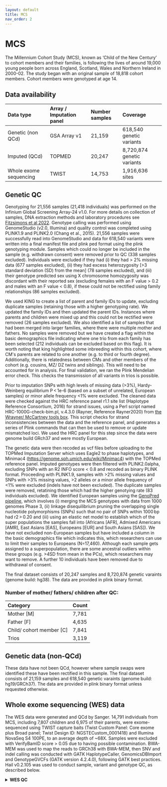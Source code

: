 ```yaml
---
layout: default
title: MCS
nav_order: 2
---
```


# **MCS**

The Millennium Cohort Study (MCS), known as ‘Child of the New Century’ to cohort members and their families, is following the lives of around 19,000 young people born across England, Scotland, Wales and Northern Ireland in 2000-02. The study began with an original sample of 18,818 cohort members. Cohort members were genotyped at age 14.

## Data availability 

| Data type       | Array / Imputation panel      |Number samples | Coverage  |
| :----          |    :----   |    :----     |    :----     |        
| Genetic (non QCd)        | GSA Array v1   | 21,159          | 618,540 genetic variants     |  
| Imputed  (QCd)      | TOPMED   | 20,247        |8,720,874 genetic variants     |  
| Whole exome sequencing| TWIST  | 14,753           | 1,916,636 sites         |


## Genetic QC

Genotyping for 21,556 samples (21,418 individuals) was performed on the Infinium Global Screening Array-24 v1.0. For more details on collection of samples, DNA extraction methods and laboratory procedures see [Fitzsimons et al 2022](https://bristoluniversitypressdigital.com/view/journals/llcs/13/1/article-p169.xml).  Genotype calling was performed using GenomeStudio (v2.0, Illumina) and quality control was completed using PLINK1.9 and PLINK2.0 (Chang et al., 2015). 21,556 samples were successfully read into GenomeStudio and data for 618,540 variants were written into a final manifest file and plink ped format using the plink genotyping module. Samples which could no longer be included in the sample (e.g. withdrawn consent) were removed prior to QC (338 samples excluded). Individuals were excluded if they had (i) they had > 2% missing data (677 samples excluded), (ii) they had excess heterozygosity [>3 standard deviation (SD) from the mean] (78 samples excluded), and (iii) their genotype predicted sex using X chromosome homozygosity was discordant with their reported sex (excluding females with an F value > 0.2 and males with an F value < 0.8), if these could not be rectified using family relationships (86 samples excluded). 

We used KING to create a list of parent and family IDs to update, excluding duplicate samples (retaining those with a higher genotyping rate). We updated the family IDs and then updated the parent IDs. Instances where parents and children were mixed up and this could not be rectified were removed (26 samples excluded). We also identified a list of samples that had been merged into larger families, where there were multiple mother and fathers. No samples were removed but we have created a flag within the basic demographics file indicating where one trio from each family has been selected (212 individuals can be excluded based on this flag). It is worth noting that king highlighted some inbreeding within this cohort, where CM's parents are related to one another (e.g. to third or fourth degree). Additionally, there is relatedness between CMs and other members of the cohort (e.g. cousins, MZ/ DZ twins and siblings). This will need to be accounted for in analysis. For final validation, we ran the Plink Mendelian error check. This checks the transmission of all variants in trios is possible. 

Prior to imputation SNPs with high levels of missing data (>3%), Hardy-Weinberg equilibrium P < 1e-6 (based on a subset of unrelated, European samples) or minor allele frequency <1% were excluded. The cleaned data were checked against the HRC reference panel r1.1 site list (Haplotype Reference Consortium, 2016) for strand issues, using a Perl script named HRC-1000G-check-bim.pl, v.4.3.0 (Rayner, Reference Rayner2020) from [the Wrayner/ McCartney tools box](https://www.chg.ox.ac.uk/~wrayner/tools/). This script checks for strand inconsistencies between the data and the reference panel, and generates a series of Plink commands that can then be used to remove or update mismatched loci. We used the HRC panel for this step since the data were genome build GRch37 and were mostly European. 

The genetic data were then recoded as vcf files before uploading to the TOPMed Imputation Server which uses Eagle2 to phase haplotypes, and Minimac4 (https://genome.sph.umich.edu/wiki/Minimac4) with the TOPMed reference panel. Imputed genotypes were then filtered with PLINK2.0alpha, excluding SNPs with an R2 INFO score < 0.8 and recoded as binary PLINK format. Proceeding with PLINK1.9, samples with >2% missing values and SNPs with >3% missing values, >2 alleles or a minor allele frequency of <1% were excluded (indels have not been excluded). The duplicate samples were removed, retatining those which had the higher genotying rate (83 individuals excluded). We identified European samples using the [GenoPred pipeline](https://github.com/opain/GenoPred/tree/master/Scripts/Ancestry_identifier), which involves (i) merging the MCS genotypes with data from 1000 genomes Phase 3, (ii) linkage disequilibrium pruning the overlapping single nucleotide polymorphisms (SNPs) such that no pair of SNPs within 1000 bp had r2 > 0.20 and (iii) using an elastic net model to establish which of the super populations the samples fall into (Africans [AFR], Admixed Americans [AMR], East Asians [EAS], Europeans [EUR] and South Asians [SAS]). We have not excluded non-European samples but have included a column in the basic demographics file which indicates this, which researchers can use to limit their samples to Europeans (N=17,460). Although each sample gets assigned to a superpopulation, there are some ancestral outliers within these groups (e.g. >4SD from mean in the PCs), which researchers may want to remove. A further 10 individuals have been removed due to withdrawal of consent.

The final dataset consists of 20,247 samples and 8,720,874  genetic varaints (genome build: hg38). The data are provided in plink binary format.

### Number of mother/ fathers/ children after QC:

| Category       | Count   |
| :----          |    :----   |   
| Mother [M]      | 7,781 |
| Father [F]      | 4,635   | 
| Child/ cohort member [C] | 7,841  |
|Trios | 3,119   | 

## Genetic data (non-QCd)

These data have not been QCd, however where sample swaps were identified these have been rectified in this sample. The final dataset consists of 21,159 samples and 618,540  genetic varaints (genome build: hg19/GRCh37). The data are provided in plink binary format unless requested otherwise. 

## Whole exome sequencing (WES) data

The WES data were generated and QCd by Sanger. 14,791 individuals from MCS, including 7,807 children and 6,975 of their parents, were exome-sequenced using TWIST capture baits (Twist Custom Panel: Core exome plus Broad panel; Twist Design ID: NGSTECustom_0001418) and Illumina NovaSeq S4 100PE, to an average depth of ~68X. Samples were excluded with VerifyBamID score > 0.05 due to having possible contamination. BWA-MEM was used to map the reads to GRCh38 with BWA-MEM, then SNV and indel calling was conducted with GATK HaplotypeCaller, GenomicsDBImport and GenotypeGVCFs (GATK version 4.2.4.0), following GATK best practices. Hail v0.2.105 was used to conduct sample, variant and genotype QC, as described below.
 
<details>
  <summary> <b>WES QC</b>  </summary>

  
<b>Sample QC</b> 

For sample QC the following steps were taken: 

1) Data were filtered to include only biallelic SNVs; 2) Variants were removed with an internal allele frequency of <= 0.001 and variants with a call rate of <= 0.99, which reduced the number of variants from 4,920,291 to 386,148; 3) MCS data were merged with 1,000 Genomes phase 3, retaining variants present in both. Variants were removed if they had a low call rate (< 0.99), low allele frequency (< 0.05) or low Hardy-Weinberg equilibrium p-value (< 1e-5), variants in long range linkage disequilibrium regions and palindromic SNVs. ; 4) PCA was conducted using Hail’s hwe_normalized_pca function, followed by gnomad’s assign_population_pcs function on the first ten principal components to predict which superpopulation (European, South Asian, East Asian, African, American, or other) each MCS sample was most similar to. 12,851 MCS samples were assigned as being most similar to the European samples from 1000 Genomes. ; 5) The sample_qc function was run in Hail and the output was stratified by superpopulation; and 6) Calls were removed with DP (depth) < 20, GQ (genotype quality) < 20 or VAF (variant allele fraction) < 0.25, and then calculated the following metrics per sample: number of SNVs, Transition/Transversion ratio, het/hom ratio, heterozygosity rate, number of transitions, number of transversions, number of insertions, number of deletions, and insertion/deletion ratio. 302 samples were excluded who fell outside of the median +/-4 median absolute deviations compared to samples from the same superpopulation for at least one metric.

<b>Variant QC</b> 

A random forest model was employed for variant quality control (QC) to differentiate true positive variants from false positives using varied metrics. True positive variants were drawn from several high-quality datasets, including high confidence sites in 1000 Genomes, SNVs present in 1000 Genomes on the Omni 2.5 genotyping array, indels from Mills and Devine data, and SNVs and indels from HapMap3. Variants not meeting criteria (QD < 2, FS > 60, MQ < 30) were classified as false positives.

The model was trained on chromosome 20 using these annotations and then applied to the full dataset. It evaluated features such as QD, meanHetAB, is_CA, SOR, variant_type and more, with specific inclusions like is_CA and meanHetAB to eliminate C>A errors introduced during library preparation.

Variants were scored and grouped by the random forest model's output. Thresholds for score bins were established by reviewing cumulative counts of true and false positive variants per bin, taking into account the transmitted/untransmitted ratio for synonymous singletons using data from 3,132 trios.

To determine hard filters for variants and genotypes, combinations of random forest bin scores and genotype quality metrics (DP, GQ, HetAB) were tested, setting genotypes to missing below certain thresholds. These filters were assessed by precision and recall of variants in the NA12878 Genome in a Bottle sample, the proportion of true/false positives retained, and the ratio of transmitted to untransmitted synonymous singletons.

Optimal filters for SNVs were set with a random forest bin score of fewer than 82, DP of less than 5, GQ under 15, and AB below 0.2, yielding a precision of 0.931 and recall of 0.953, while capturing 97.87% of true positives and only 0.27% of false positives, with a nearly balanced transmitted:untransmitted ratio for synonymous singletons. Indels had different filtering criteria: random forest bin score less than 58, DP under 10, GQ below 20, and AB less than 0.3, achieving a precision of 0.774 and recall of 0.691, retaining 91.185% of true positives and 0.274% of false positives.
  
</details>


